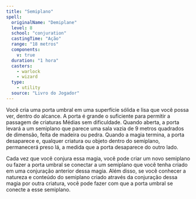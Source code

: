 ```yaml
---
title: "Semiplano"
spell:
  originalName: "Demiplane"
  level: 8
  school: "conjuration"
  castingTime: "Ação"
  range: "18 metros"
  components:
    v: true
  duration: "1 hora"
  casters:
    - warlock
    - wizard
  type:
    - utility
  source: "Livro do Jogador"
---
```


Você cria uma porta umbral em uma superfície sólida e lisa que você possa ver, dentro do alcance. A porta é grande o suficiente para permitir a passagem de criaturas Médias sem dificuldade. Quando aberta, a porta levará a um semiplano que parece uma sala vazia de 9 metros quadrados de dimensão, feita de madeira ou pedra. Quando a magia termina, a porta desaparece e, qualquer criatura ou objeto dentro do semiplano, permanecerá preso lá, a medida que a porta desaparece do outro lado.

Cada vez que você conjura essa magia, você pode criar um novo semiplano ou fazer a porta umbral se conectar a um semiplano que você tenha criado em uma conjuração anterior dessa magia. Além disso, se você conhecer a natureza e conteúdo do semiplano criado através da conjuração dessa magia por outra criatura, você pode fazer com que a porta umbral se conecte a esse semiplano.
